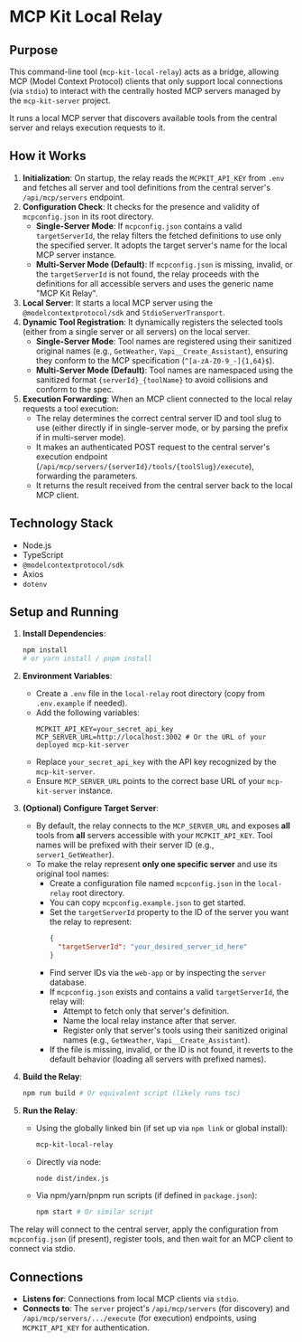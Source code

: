 # MCP Kit Local Relay

## Purpose

This command-line tool (`mcp-kit-local-relay`) acts as a bridge, allowing MCP (Model Context Protocol) clients that only support local connections (via `stdio`) to interact with the centrally hosted MCP servers managed by the `mcp-kit-server` project.

It runs a local MCP server that discovers available tools from the central server and relays execution requests to it.

## How it Works

1.  **Initialization**: On startup, the relay reads the `MCPKIT_API_KEY` from `.env` and fetches all server and tool definitions from the central server's `/api/mcp/servers` endpoint.
2.  **Configuration Check**: It checks for the presence and validity of `mcpconfig.json` in its root directory.
    - **Single-Server Mode**: If `mcpconfig.json` contains a valid `targetServerId`, the relay filters the fetched definitions to use only the specified server. It adopts the target server's name for the local MCP server instance.
    - **Multi-Server Mode (Default)**: If `mcpconfig.json` is missing, invalid, or the `targetServerId` is not found, the relay proceeds with the definitions for all accessible servers and uses the generic name "MCP Kit Relay".
3.  **Local Server**: It starts a local MCP server using the `@modelcontextprotocol/sdk` and `StdioServerTransport`.
4.  **Dynamic Tool Registration**: It dynamically registers the selected tools (either from a single server or all servers) on the local server.
    - **Single-Server Mode**: Tool names are registered using their sanitized original names (e.g., `GetWeather`, `Vapi__Create_Assistant`), ensuring they conform to the MCP specification (`^[a-zA-Z0-9_-]{1,64}$`).
    - **Multi-Server Mode (Default)**: Tool names are namespaced using the sanitized format `{serverId}_{toolName}` to avoid collisions and conform to the spec.
5.  **Execution Forwarding**: When an MCP client connected to the local relay requests a tool execution:
    - The relay determines the correct central server ID and tool slug to use (either directly if in single-server mode, or by parsing the prefix if in multi-server mode).
    - It makes an authenticated POST request to the central server's execution endpoint (`/api/mcp/servers/{serverId}/tools/{toolSlug}/execute`), forwarding the parameters.
    - It returns the result received from the central server back to the local MCP client.

## Technology Stack

- Node.js
- TypeScript
- `@modelcontextprotocol/sdk`
- Axios
- `dotenv`

## Setup and Running

1.  **Install Dependencies**:

    ```bash
    npm install
    # or yarn install / pnpm install
    ```

2.  **Environment Variables**:

    - Create a `.env` file in the `local-relay` root directory (copy from `.env.example` if needed).
    - Add the following variables:
      ```dotenv
      MCPKIT_API_KEY=your_secret_api_key
      MCP_SERVER_URL=http://localhost:3002 # Or the URL of your deployed mcp-kit-server
      ```
    - Replace `your_secret_api_key` with the API key recognized by the `mcp-kit-server`.
    - Ensure `MCP_SERVER_URL` points to the correct base URL of your `mcp-kit-server` instance.

3.  **(Optional) Configure Target Server**:

    - By default, the relay connects to the `MCP_SERVER_URL` and exposes **all** tools from **all** servers accessible with your `MCPKIT_API_KEY`. Tool names will be prefixed with their server ID (e.g., `server1_GetWeather`).
    - To make the relay represent **only one specific server** and use its original tool names:
      - Create a configuration file named `mcpconfig.json` in the `local-relay` root directory.
      - You can copy `mcpconfig.example.json` to get started.
      - Set the `targetServerId` property to the ID of the server you want the relay to represent:
        ```json
        {
          "targetServerId": "your_desired_server_id_here"
        }
        ```
      - Find server IDs via the `web-app` or by inspecting the `server` database.
      - If `mcpconfig.json` exists and contains a valid `targetServerId`, the relay will:
        - Attempt to fetch only that server's definition.
        - Name the local relay instance after that server.
        - Register only that server's tools using their sanitized original names (e.g., `GetWeather`, `Vapi__Create_Assistant`).
      - If the file is missing, invalid, or the ID is not found, it reverts to the default behavior (loading all servers with prefixed names).

4.  **Build the Relay**:

    ```bash
    npm run build # Or equivalent script (likely runs tsc)
    ```

5.  **Run the Relay**:
    - Using the globally linked bin (if set up via `npm link` or global install):
      ```bash
      mcp-kit-local-relay
      ```
    - Directly via node:
      ```bash
      node dist/index.js
      ```
    - Via npm/yarn/pnpm run scripts (if defined in `package.json`):
      ```bash
      npm start # Or similar script
      ```

The relay will connect to the central server, apply the configuration from `mcpconfig.json` (if present), register tools, and then wait for an MCP client to connect via stdio.

## Connections

- **Listens for**: Connections from local MCP clients via `stdio`.
- **Connects to**: The `server` project's `/api/mcp/servers` (for discovery) and `/api/mcp/servers/.../execute` (for execution) endpoints, using `MCPKIT_API_KEY` for authentication.
